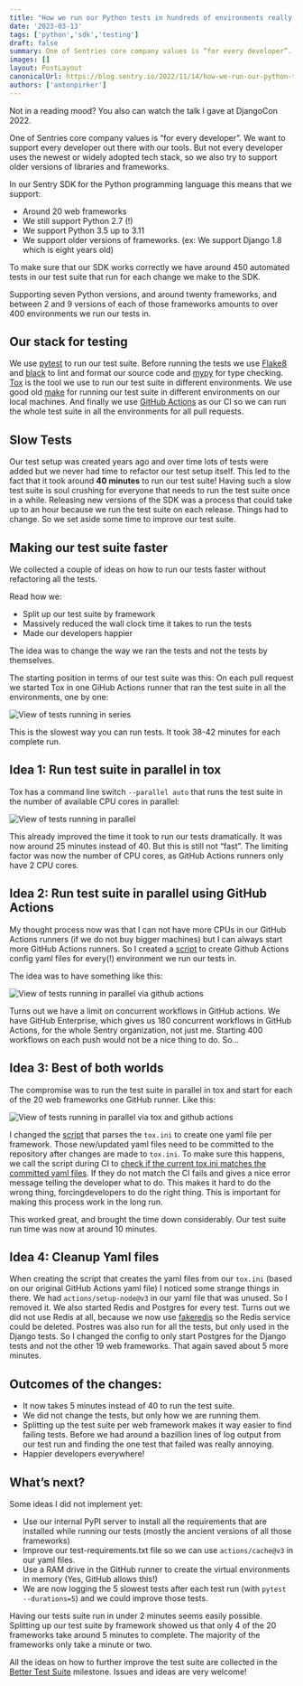 ```yaml
---
title: "How we run our Python tests in hundreds of environments really fast"
date: '2023-03-13'
tags: ['python','sdk','testing']
draft: false
summary: One of Sentries core company values is “for every developer”. We want to support every developer out there with our tools. But not every developer uses the newest or widely adopted tech stack, so we also try to support older versions of libraries and frameworks. To make sure that our SDK works correctly we have around 450 automated tests in our test suite that run for each change we make to the SDK.
images: []
layout: PostLayout
canonicalUrl: https://blog.sentry.io/2022/11/14/how-we-run-our-python-tests-in-hundreds-of-environments-really-fast/
authors: ['antonpirker']
---
```


Not in a reading mood? You also can watch the talk I gave at DjangoCon 2022.

One of Sentries core company values is “for every developer”. We want to support every developer out there with our tools. But not every developer uses the newest or widely adopted tech stack, so we also try to support older versions of libraries and frameworks.

In our Sentry SDK for the Python programming language this means that we support:

* Around 20 web frameworks
* We still support Python 2.7 (!)
* We support Python 3.5 up to 3.11
* We support older versions of frameworks. (ex: We support Django 1.8 which is eight years old)

To make sure that our SDK works correctly we have around 450 automated tests in our test suite that run for each change we make to the SDK.

Supporting seven Python versions, and around twenty frameworks, and between 2 and 9 versions of each of those frameworks amounts to over 400 environments we run our tests in.

## Our stack for testing
We use [pytest](https://docs.pytest.org/) to run our test suite. Before running the tests we use [Flake8](https://flake8.pycqa.org/) and [black](https://black.readthedocs.io/) to lint and format our source code and [mypy](http://mypy-lang.org/) for type checking. [Tox](https://tox.wiki/) is the tool we use to run our test suite in different environments. We use good old [make](https://linuxhint.com/make-command-linux/) for running our test suite in different environments on our local machines. And finally we use [GitHub Actions](https://github.com/features/actions) as our CI so we can run the whole test suite in all the environments for all pull requests.

## Slow Tests
Our test setup was created years ago and over time lots of tests were added but we never had time to refactor our test setup itself. This led to the fact that it took around **40 minutes** to run our test suite! Having such a slow test suite is soul crushing for everyone that needs to run the test suite once in a while. Releasing new versions of the SDK was a process that could take up to an hour because we run the test suite on each release. Things had to change. So we set aside some time to improve our test suite.

## Making our test suite faster
We collected a couple of ideas on how to run our tests faster without refactoring all the tests.

Read how we:

* Split up our test suite by framework
* Massively reduced the wall clock time it takes to run the tests
* Made our developers happier

The idea was to change the way we ran the tests and not the tests by themselves.

The starting position in terms of our test suite was this: On each pull request we started Tox in one GiHub Actions runner that ran the test suite in all the environments, one by one:

![View of tests running in series](/images/how-we-run-our-python-tests-in-hundreds-of-environments-really-fast/test-series.png)

This is the slowest way you can run tests. It took 38-42 minutes for each complete run.

## Idea 1: Run test suite in parallel in tox
Tox has a command line switch `--parallel auto` that runs the test suite in the number of available CPU cores in parallel:

![View of tests running in parallel](/images/how-we-run-our-python-tests-in-hundreds-of-environments-really-fast/parallel-in-tox.png)

This already improved the time it took to run our tests dramatically. It was now around 25 minutes instead of 40. But this is still not “fast”. The limiting factor was now the number of CPU cores, as GitHub Actions runners only have 2 CPU cores.

## Idea 2: Run test suite in parallel using GitHub Actions
My thought process now was that I can not have more CPUs in our GitHub Actions runners (if we do not buy bigger machines) but I can always start more GitHub Actions runners. So I created a [script](https://github.com/getsentry/sentry-python/blob/master/scripts/split-tox-gh-actions/split-tox-gh-actions.py) to create Github Actions config yaml files for every(!) environment we run our tests in.

The idea was to have something like this:

![View of tests running in parallel via github actions](/images/how-we-run-our-python-tests-in-hundreds-of-environments-really-fast/parallel-in-gh-actions.png)

Turns out we have a limit on concurrent workflows in GitHub actions. We have GitHub Enterprise, which gives us 180 concurrent workflows in GitHub Actions, for the whole Sentry organization, not just me. Starting 400 workflows on each push would not be a nice thing to do. So…

## Idea 3: Best of both worlds
The compromise was to run the test suite in parallel in tox and start for each of the 20 web frameworks one GitHub runner. Like this:

![View of tests running in parallel via tox and github actions](/images/how-we-run-our-python-tests-in-hundreds-of-environments-really-fast/parallel-in-tox-gh-actions.png)

I changed the [script](https://github.com/getsentry/sentry-python/blob/master/scripts/split-tox-gh-actions/split-tox-gh-actions.py) that parses the `tox.ini` to create one yaml file per framework. Those new/updated yaml files need to be committed to the repository after changes are made to `tox.ini`. To make sure this happens, we call the script during CI to [check if the current tox.ini matches the committed yaml files](https://github.com/getsentry/sentry-python/blob/master/.github/workflows/ci.yml#L35-L47). If they do not match the CI fails and gives a nice error message telling the developer what to do. This makes it hard to do the wrong thing, forcingdevelopers to do the right thing. This is important for making this process work in the long run.

This worked great, and brought the time down considerably. Our test suite run time was now at around 10 minutes.

## Idea 4: Cleanup Yaml files
When creating the script that creates the yaml files from our `tox.ini` (based on our original GitHub Actions yaml file) I noticed some strange things in there. We had `actions/setup-node@v3` in our yaml file that was unused. So I removed it. We also started Redis and Postgres for every test. Turns out we did not use Redis at all, because we now use [fakeredis](https://pypi.org/project/fakeredis/) so the Redis service could be deleted. Postres was also run for all the tests, but only used in the Django tests. So I changed the config to only start Postgres for the Django tests and not the other 19 web frameworks. That again saved about 5 more minutes.

## Outcomes of the changes:

* It now takes 5 minutes instead of 40 to run the test suite.
* We did not change the tests, but only how we are running them.
* Splitting up the test suite per web framework makes it way easier to find failing tests. Before we had around a bazillion lines of log output from our test run and finding the one test that failed was really annoying.
* Happier developers everywhere!

## What’s next?
Some ideas I did not implement yet:

* Use our internal PyPI server to install all the requirements that are installed while running our tests (mostly the ancient versions of all those frameworks)
*  Improve our test-requirements.txt file so we can use `actions/cache@v3` in our yaml files.
* Use a RAM drive in the GitHub runner to create the virtual environments in memory (Yes, GitHub allows this!)
* We are now logging the 5 slowest tests after each test run (with `pytest --durations=5`) and we could improve those tests.

Having our tests suite run in under 2 minutes seems easily possible. Splitting up our test suite by framework showed us that only 4 of the 20 frameworks take around 5 minutes to complete. The majority of the frameworks only take a minute or two.

All the ideas on how to further improve the test suite are collected in the [Better Test Suite](https://github.com/getsentry/sentry-python/milestone/11) milestone. Issues and ideas are very welcome!